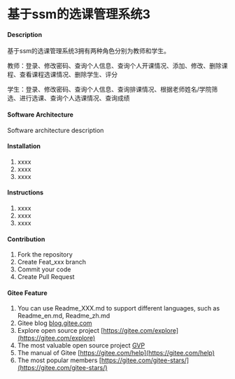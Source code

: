 # 基于ssm的选课管理系统3

#### Description
基于ssm的选课管理系统3拥有两种角色分别为教师和学生。

教师：登录、修改密码、查询个人信息、查询个人开课情况、添加、修改、删除课程、查看课程选课情况、删除学生、评分

学生：登录、修改密码、查询个人信息、查询排课情况、根据老师姓名/学院筛选、进行选课、查询个人选课情况、查询成绩

#### Software Architecture
Software architecture description

#### Installation

1.  xxxx
2.  xxxx
3.  xxxx

#### Instructions

1.  xxxx
2.  xxxx
3.  xxxx

#### Contribution

1.  Fork the repository
2.  Create Feat_xxx branch
3.  Commit your code
4.  Create Pull Request


#### Gitee Feature

1.  You can use Readme\_XXX.md to support different languages, such as Readme\_en.md, Readme\_zh.md
2.  Gitee blog [blog.gitee.com](https://blog.gitee.com)
3.  Explore open source project [https://gitee.com/explore](https://gitee.com/explore)
4.  The most valuable open source project [GVP](https://gitee.com/gvp)
5.  The manual of Gitee [https://gitee.com/help](https://gitee.com/help)
6.  The most popular members  [https://gitee.com/gitee-stars/](https://gitee.com/gitee-stars/)
